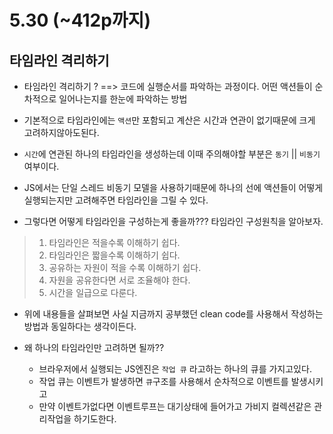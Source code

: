 # 5.30 (~412p까지)

## 타임라인 격리하기

- 타임라인 격리하기 ? ==> 코드에 실행순서를 파악하는 과정이다. 어떤 액션들이 순차적으로 일어나는지를 한눈에 파악하는 방법

- 기본적으로 타임라인에는 `액션`만 포함되고 계산은 시간과 연관이 없기때문에 크게 고려하지않아도된다.
- `시간`에 연관된 하나의 타임라인을 생성하는데 이때 주의해야할 부분은 `동기` || `비동기` 여부이다.

- JS에서는 단일 스레드 비동기 모델을 사용하기때문에  하나의 선에 액션들이 어떻게 실행되는지만 고려해주면 타임라인을 그릴 수 있다.

- 그렇다면 어떻게 타임라인을 구성하는게 좋을까??? 타임라인 구성원칙을 알아보자.
> 1. 타임라인은 적을수록 이해하기 쉽다.
> 2. 타임라인은 짧을수록 이해하기 쉽다.
> 3. 공유하는 자원이 적을 수록 이해하기 쉽다.
> 4. 자원을 공유한다면 서로 조율해야 한다.
> 5. 시간을 일급으로 다룬다.

- 위에 내용들을 살펴보면 사실 지금까지 공부했던 clean code를 사용해서 작성하는 방법과 동일하다는 생각이든다.

- 왜 하나의 타임라인만 고려하면 될까??
  - 브라우저에서 실행되는 JS엔진은 `작업 큐` 라고하는 하나의 큐를 가지고있다.
  - 작업 큐는 이벤트가 발생하면 `큐`구조를 사용해서 순차적으로 이벤트를 발생시키고 
  - 만약 이벤트가없다면 이벤트루프는 대기상태에 들어가고 가비지 컬렉션같은 관리작업을 하기도한다.

  

